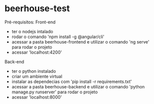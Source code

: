 # beerhouse-test

Pré-requisitos:
Front-end
- ter o nodejs intalado
- rodar o comando 'npm install -g @angular/cli'
- acessar a pasta beerhouse-frontend e utilizar o comando 'ng serve' para rodar o projeto
- acessar 'localhost:4200'

Back-end
- ter o python instalado
- criar um ambiente virtual
- instalar as dependecias com 'pip install -r requirements.txt'
- acessar a pasta beerhouse-backend e utilizar o comando 'python manage.py runserver' para rodar o projeto
- acessar 'localhost:8000'

